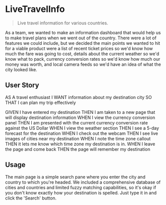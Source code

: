 # LiveTravelInfo
> Live travel information for various countries.

As a team, we wanted to make an information dashboard that would help us to make travel plans when we went
out of the country. There were a lot of features we could include, but we decided the main points we wanted to hit 
for a viable product were a list of recent ticket prices so we'd know how much the fare was going to cost, 
details about the current weather so we'd know what to pack, currency conversion rates so we'd know how much 
our money was worth, and local camera feeds so we'd have an idea of what the city looked like. 

## User Story
AS A travel enthusiast
I WANT information about my destination city
SO THAT I can plan my trip effectively

GIVEN I have entered my destination
THEN I am taken to a new page that will display destination information
WHEN I view the currency conversion panel
THEN I am presented with the current currency conversion rate against the US Dollar
WHEN I view the weather section
THEN I see a 5-day forecast for the destination
WHEN I check out the webcam
THEN I see live images of cities near my destination
WHEN I note the time zone callout
THEN it lets me know which time zone my destination is in.
WHEN I leave the page and come back
THEN the page will remember my destination

## Usage
The main page is a simple search pane where you enter the city and country to which you're headed. We included a
comprehensive database of cities and countries and limited fuzzy matching capabilities, so it's okay if you don't know
exactly how your destination is spelled. Just type it in and click the 'Search' button.
